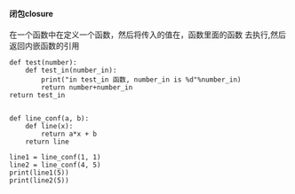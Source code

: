 #### 闭包closure
在一个函数中在定义一个函数，然后将传入的值在，函数里面的函数
去执行,然后返回内嵌函数的引用

    def test(number):
        def test_in(number_in):
            print("in test_in 函数, number_in is %d"%number_in)
            return number+number_in
    return test_in
    
    
    def line_conf(a, b):
        def line(x):
            return a*x + b
        return line
        
    line1 = line_conf(1, 1)
    line2 = line_conf(4, 5)
    print(line1(5))
    print(line2(5))

